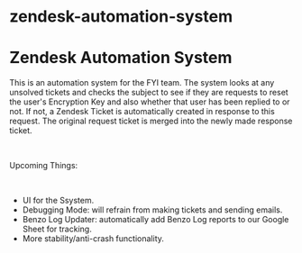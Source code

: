 # zendesk-automation-system
<h1>Zendesk Automation System</h1>

<p>This is an automation system for the FYI team. The system looks at any unsolved tickets and checks the subject to see if they are requests to reset the user's Encryption Key and also whether that user has been replied to or not.
If not, a Zendesk Ticket is automatically created in response to this request. The original request ticket is merged into the newly made response ticket.</p>

<br>

<p>Upcoming Things:</p><br>
<ul>
  <li>UI for the Ssystem.</li>
  <li>Debugging Mode: will refrain from making tickets and sending emails.</li>
  <li>Benzo Log Updater: automatically add Benzo Log reports to our Google Sheet for tracking.</li>
  <li>More stability/anti-crash functionality.</li>
</ul>
